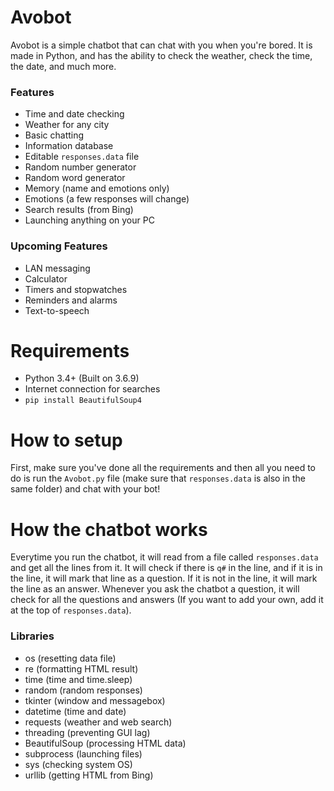 # Avobot

Avobot is a simple chatbot that can chat with you when you're bored. It is made in Python, and has the ability to check the weather, check the time, the date, and much more. 

### Features

- Time and date checking
- Weather for any city
- Basic chatting
- Information database
- Editable ``responses.data`` file
- Random number generator
- Random word generator
- Memory (name and emotions only)
- Emotions (a few responses will change)
- Search results (from Bing)
- Launching anything on your PC

### Upcoming Features

- LAN messaging
- Calculator
- Timers and stopwatches
- Reminders and alarms
- Text-to-speech

# Requirements 

- Python 3.4+ (Built on 3.6.9) 
- Internet connection for searches
- ``pip install BeautifulSoup4``

# How to setup

First, make sure you've done all the requirements and then all you need to do is run the ``Avobot.py`` file (make sure that ``responses.data`` is also in the same folder) and chat with your bot!

# How the chatbot works

Everytime you run the chatbot, it will read from a file called ``responses.data`` and get all the lines from it. It will check if there is ``q#`` in the line, and if it is in the line, it will mark that line as a question. If it is not in the line, it will mark the line as an answer. Whenever you ask the chatbot a question, it will check for all the questions and answers (If you want to add your own, add it at the top of ``responses.data``).

### Libraries

- os (resetting data file)
- re (formatting HTML result)
- time (time and time.sleep)
- random (random responses)
- tkinter (window and messagebox)
- datetime (time and date)
- requests (weather and web search)
- threading (preventing GUI lag)
- BeautifulSoup (processing HTML data)
- subprocess (launching files)
- sys (checking system OS)
- urllib (getting HTML from Bing)
